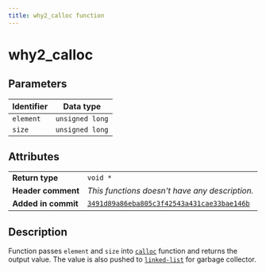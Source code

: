 ```yaml
---
title: why2_calloc function
---
```


<!--
This is part of WHY2
Copyright (C) 2022 Václav Šmejkal

This program is free software: you can redistribute it and/or modify
it under the terms of the GNU General Public License as published by
the Free Software Foundation, either version 3 of the License, or
(at your option) any later version.

This program is distributed in the hope that it will be useful,
but WITHOUT ANY WARRANTY; without even the implied warranty of
MERCHANTABILITY or FITNESS FOR A PARTICULAR PURPOSE.  See the
GNU General Public License for more details.

You should have received a copy of the GNU General Public License
along with this program.  If not, see <https://www.gnu.org/licenses/>.
-->

# why2_calloc

## Parameters

| Identifier | Data type       |
| ---------- | --------------- |
| `element`  | `unsigned long` |
| `size`     | `unsigned long` |

## Attributes

|                     |                                                |
| ------------------  | ---------------------------------------------- |
| **Return type**     | `void *`                                       |
| **Header comment**  | *This functions doesn't have any description.* |
| **Added in commit** | [`3491d89a86eba805c3f42543a431cae33bae146b`](https://github.com/ENGO150/WHY2/commit/3491d89a86eba805c3f42543a431cae33bae146b) |

## Description

Function passes `element` and `size` into [`calloc`](https://linux.die.net/man/3/calloc) function and returns the output value. The value is also pushed to [`linked-list`](../../../../types/core/llist/why2_list_t) for garbage collector.